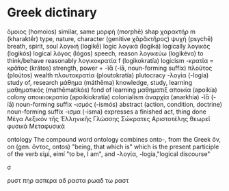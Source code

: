 # Greek dictinary

ὅμοιος (homoios) similar, same
μορφή (morphē) shap
χαρακτήρ m (kharaktḗr) type, nature, character (genitive χᾰρᾰκτῆρος)
ψυχή (psychē) breath, spirit, soul
λογική (logikḗ) logic
λογικά (logiká) logically
λογικός (logikós) logical
λόγος (lógos) speech, reason
λογικεύω (logikévo) to think/behave reasonably
λογικοκρατία f (logikokratía) logicism
-κρατία = κρᾰ́τος (krátos) strength, power +‎ -ῐ́ᾱ (-íā, noun-forming suffix)
πλούτος (ploútos) wealth
‎πλουτοκρατία (ploutokratía) plutocracy
-λογία (-logia) study of, research
μάθημα (máthēma) knowledge, study, learning
μαθηματικός (mathēmatikós) fond of learning μαθηματιξ
αποικία (apoikía) colony
αποικιοκρατία (apoikiokratía) colonialism
ἀναρχία (anarkhía)
-ῐ́ᾱ (-íā) noun-forming suffix
-ισμός (-ismós) abstract (action, condition, doctrine) noun-forming suffix
-ισμα (-isma) expresses a finished act, thing done
Μέγα Λεξικόν τῆς Ἑλληνικῆς Γλώσσης
Σώκρατες
Αριστοτέλης
θεωρεῖ
φυσικά
Μεταφυσικά

ontology
The compound word ontology combines onto-, from the Greek 
ὄν, on (gen. ὄντος, ontos) "being, that which is"
which is the present participle of the verb 
εἰμί, eimí "to be, I am", and 
-λογία, -logia,"logical discourse"

σ

ρυστ
πηρ ασπϵρα αδ ραστα
ρωαδ τω ραστ
